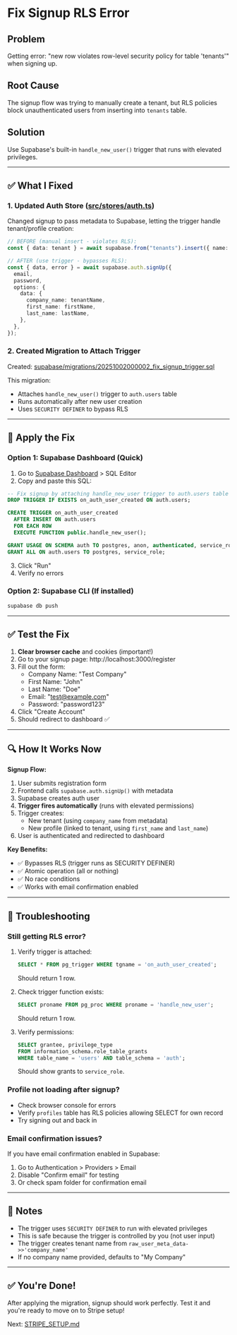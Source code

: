 # Fix Signup RLS Error

## Problem
Getting error: "new row violates row-level security policy for table 'tenants'" when signing up.

## Root Cause
The signup flow was trying to manually create a tenant, but RLS policies block unauthenticated users from inserting into `tenants` table.

## Solution
Use Supabase's built-in `handle_new_user()` trigger that runs with elevated privileges.

---

## ✅ What I Fixed

### 1. Updated Auth Store ([src/stores/auth.ts](src/stores/auth.ts))
Changed signup to pass metadata to Supabase, letting the trigger handle tenant/profile creation:

```typescript
// BEFORE (manual insert - violates RLS):
const { data: tenant } = await supabase.from("tenants").insert({ name: tenantName })

// AFTER (use trigger - bypasses RLS):
const { data, error } = await supabase.auth.signUp({
  email,
  password,
  options: {
    data: {
      company_name: tenantName,
      first_name: firstName,
      last_name: lastName,
    },
  },
});
```

### 2. Created Migration to Attach Trigger
Created: [supabase/migrations/20251002000002_fix_signup_trigger.sql](supabase/migrations/20251002000002_fix_signup_trigger.sql)

This migration:
- Attaches `handle_new_user()` trigger to `auth.users` table
- Runs automatically after new user creation
- Uses `SECURITY DEFINER` to bypass RLS

---

## 🚀 Apply the Fix

### Option 1: Supabase Dashboard (Quick)

1. Go to [Supabase Dashboard](https://supabase.com/dashboard) > SQL Editor
2. Copy and paste this SQL:

```sql
-- Fix signup by attaching handle_new_user trigger to auth.users table
DROP TRIGGER IF EXISTS on_auth_user_created ON auth.users;

CREATE TRIGGER on_auth_user_created
  AFTER INSERT ON auth.users
  FOR EACH ROW
  EXECUTE FUNCTION public.handle_new_user();

GRANT USAGE ON SCHEMA auth TO postgres, anon, authenticated, service_role;
GRANT ALL ON auth.users TO postgres, service_role;
```

3. Click "Run"
4. Verify no errors

### Option 2: Supabase CLI (If installed)

```bash
supabase db push
```

---

## ✅ Test the Fix

1. **Clear browser cache** and cookies (important!)
2. Go to your signup page: http://localhost:3000/register
3. Fill out the form:
   - Company Name: "Test Company"
   - First Name: "John"
   - Last Name: "Doe"
   - Email: "test@example.com"
   - Password: "password123"
4. Click "Create Account"
5. Should redirect to dashboard ✅

---

## 🔍 How It Works Now

**Signup Flow:**
1. User submits registration form
2. Frontend calls `supabase.auth.signUp()` with metadata
3. Supabase creates auth user
4. **Trigger fires automatically** (runs with elevated permissions)
5. Trigger creates:
   - New tenant (using `company_name` from metadata)
   - New profile (linked to tenant, using `first_name` and `last_name`)
6. User is authenticated and redirected to dashboard

**Key Benefits:**
- ✅ Bypasses RLS (trigger runs as SECURITY DEFINER)
- ✅ Atomic operation (all or nothing)
- ✅ No race conditions
- ✅ Works with email confirmation enabled

---

## 🐛 Troubleshooting

### Still getting RLS error?
1. Verify trigger is attached:
   ```sql
   SELECT * FROM pg_trigger WHERE tgname = 'on_auth_user_created';
   ```
   Should return 1 row.

2. Check trigger function exists:
   ```sql
   SELECT proname FROM pg_proc WHERE proname = 'handle_new_user';
   ```
   Should return 1 row.

3. Verify permissions:
   ```sql
   SELECT grantee, privilege_type
   FROM information_schema.role_table_grants
   WHERE table_name = 'users' AND table_schema = 'auth';
   ```
   Should show grants to `service_role`.

### Profile not loading after signup?
- Check browser console for errors
- Verify `profiles` table has RLS policies allowing SELECT for own record
- Try signing out and back in

### Email confirmation issues?
If you have email confirmation enabled in Supabase:
1. Go to Authentication > Providers > Email
2. Disable "Confirm email" for testing
3. Or check spam folder for confirmation email

---

## 📝 Notes

- The trigger uses `SECURITY DEFINER` to run with elevated privileges
- This is safe because the trigger is controlled by you (not user input)
- The trigger creates tenant name from `raw_user_meta_data->>'company_name'`
- If no company name provided, defaults to "My Company"

---

## ✅ You're Done!

After applying the migration, signup should work perfectly. Test it and you're ready to move on to Stripe setup!

Next: [STRIPE_SETUP.md](STRIPE_SETUP.md)
